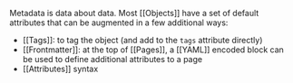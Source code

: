 Metadata is data about data. Most [[Objects]] have a set of default attributes that can be augmented in a few additional ways:

* [[Tags]]: to tag the object (and add to the `tags` attribute directly)
* [[Frontmatter]]: at the top of [[Pages]], a [[YAML]] encoded block can be used to define additional attributes to a page
* [[Attributes]] syntax
